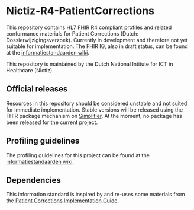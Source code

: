 # Nictiz-R4-PatientCorrections

This repository contains HL7 FHIR R4 compliant profiles and related conformance materials for Patient Corrections (Dutch: Dossierwijzigingsverzoek). Currently in development and therefore not yet suitable for implementation. The FHIR IG, also in draft status, can be found at the [informatiestandaarden wiki](https://informatiestandaarden.nictiz.nl/wiki/MedMij:Vdraft/FHIR_Patient_Corrections).

This repository is maintained by the Dutch National Intitute for ICT in Healthcare (Nictiz).

## Official releases

Resources in this repository should be considered unstable and not suited for immediate implementation. Stable versions will be released using the FHIR package mechanism on [Simplifier](https://simplifier.net/packages). At the moment, no package has been released for the current project.

## Profiling guidelines

The profiling guidelines for this project can be found at the [informatiestandaarden wiki](http://informatiestandaarden.nictiz.nl/wiki/FHIR:V1.0_FHIR_Profiling_Guidelines_R4).

## Dependencies

This information standard is inspired by and re-uses some materials from the [Patient Corrections Implementation Guide](https://build.fhir.org/ig/HL7/fhir-patient-correction/index.html).
